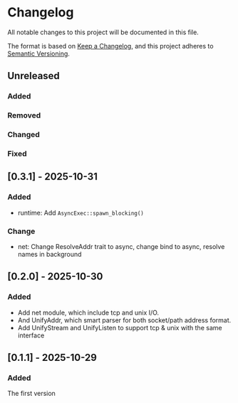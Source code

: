 # Changelog

All notable changes to this project will be documented in this file.

The format is based on [Keep a Changelog](https://keepachangelog.com/en/1.0.0/),
and this project adheres to [Semantic Versioning](https://semver.org/spec/v2.0.0.html).

## Unreleased

### Added

### Removed

### Changed

### Fixed

## [0.3.1] - 2025-10-31

### Added

- runtime: Add `AsyncExec::spawn_blocking()`

### Change

- net: Change ResolveAddr trait to async, change bind to async, resolve names in background

## [0.2.0] - 2025-10-30

### Added

- Add net module, which include tcp and unix I/O.
- And UnifyAddr, which smart parser for both socket/path address format.
- Add UnifyStream and UnifyListen to support tcp & unix with the same interface

## [0.1.1] - 2025-10-29

### Added

The first version
